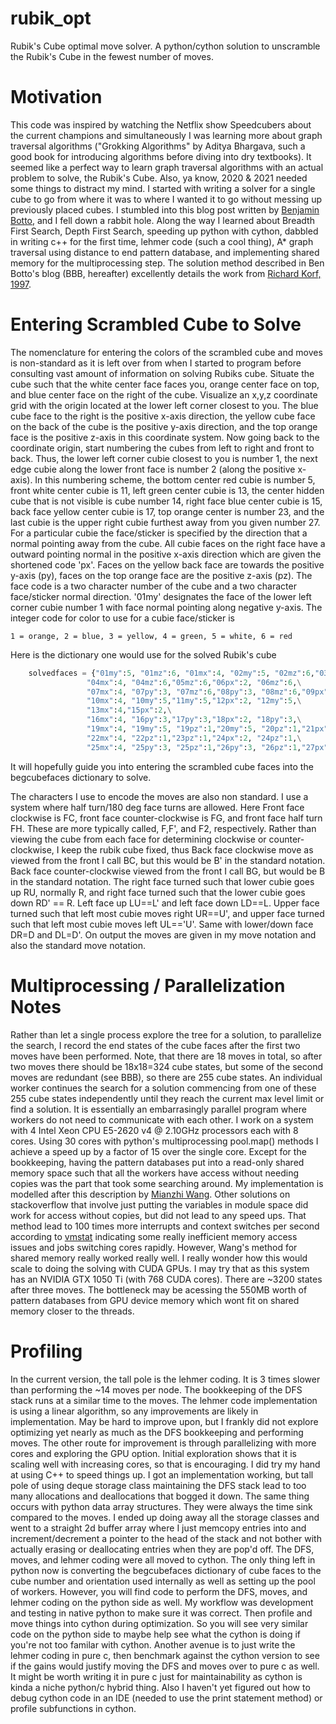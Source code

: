 # rubik_opt
Rubik's Cube optimal move solver. A python/cython solution to unscramble the Rubik's Cube in the fewest number of moves.

# Motivation
This code was inspired by watching the Netflix show Speedcubers about the current champions and simultaneously I was learning more about graph traversal algorithms ("Grokking Algorithms" by Aditya Bhargava, such a good book for introducing algorithms before diving into dry textbooks). It seemed like a perfect way to learn graph traversal algorithms with an actual problem to solve, the Rubik's Cube. Also, ya know, 2020 & 2021 needed some things to distract my mind. I started with writing a solver for a single cube to go from where it was to where I wanted it to go without messing up previously placed cubes. I stumbled into this blog post written by [Benjamin Botto](https://medium.com/@benjamin.botto/implementing-an-optimal-rubiks-cube-solver-using-korf-s-algorithm-bf750b332cf9 "Optimal Rubik's Cube Solving"), and I fell down a rabbit hole. Along the way I learned about Breadth First Search, Depth First Search, speeding up python with cython, dabbled in writing c++ for the first time, lehmer code (such a cool thing), A* graph traversal using distance to end pattern database, and implementing shared memory for the multiprocessing step. The solution method described in Ben Botto's blog (BBB, hereafter) excellently details the work from [Richard Korf, 1997](https://www.cs.princeton.edu/courses/archive/fall06/cos402/papers/korfrubik.pdf).

# Entering Scrambled Cube to Solve
The nomenclature for entering the colors of the scrambled cube and moves is non-standard as it is left over from when I started to program before consulting vast amount of information on solving Rubiks cube. Situate the cube such that the white center face faces you, orange center face on top, and blue center face on the right of the cube. Visualize an x,y,z coordinate grid with the origin located at the lower left corner closest to you. The blue cube face to the right is the positive x-axis direction, the yellow cube face on the back of the cube is the positive y-axis direction, and the top orange face is the positive z-axis in this coordinate system. Now going back to the coordinate origin, start numbering the cubes from left to right and front to back. Thus, the lower left corner cubie closest to you is number 1, the next edge cubie along the lower front face is number 2 (along the positive x-axis). In this numbering scheme, the bottom center red cubie is number 5, front white center cubie is 11, left green center cubie is 13, the center hidden cube that is not visible is cube number 14, right face blue center cubie is 15, back face yellow center cubie is 17, top orange center is number 23, and the last cubie is the upper right cubie furthest away from you given number 27. For a particular cubie the face/sticker is specified by the direction that a normal pointing away from the cube. All cubie faces on the right face have a outward pointing normal in the positive x-axis direction which are given the shortened code 'px'. Faces on the yellow back face are towards the positive y-axis (py), faces on the top orange face are the positive z-axis (pz). The face code is a two character number of the cube and a two character face/sticker normal direction. '01my' designates the face of the lower left corner cubie number 1 with face normal pointing along negative y-axis. The integer code for color to use for a cubie face/sticker is 
```
1 = orange, 2 = blue, 3 = yellow, 4 = green, 5 = white, 6 = red
```
Here is the dictionary one would use for the solved Rubik's cube
```python
    solvedfaces = {"01my":5, "01mz":6, "01mx":4, "02my":5, "02mz":6,"03my":5, "03px":2, "03mz":6,\
                 "04mx":4, "04mz":6,"05mz":6,"06px":2, "06mz":6,\
                 "07mx":4, "07py":3, "07mz":6,"08py":3, "08mz":6,"09px":2, "09py":3, "09mz":6,\
                 "10mx":4, "10my":5,"11my":5,"12px":2, "12my":5,\
                 "13mx":4,"15px":2,\
                 "16mx":4, "16py":3,"17py":3,"18px":2, "18py":3,\
                 "19mx":4, "19my":5, "19pz":1,"20my":5, "20pz":1,"21px":2, "21my":5, "21pz":1,\
                 "22mx":4, "22pz":1,"23pz":1,"24px":2, "24pz":1,\
                 "25mx":4, "25py":3, "25pz":1,"26py":3, "26pz":1,"27px":2, "27py":3, "27pz":1}
```
It will hopefully guide you into entering the scrambled cube faces into the begcubefaces dictionary to solve.

The characters I use to encode the moves are also non standard. I use a system where half turn/180 deg face turns are allowed. Here 
Front face clockwise is FC, front face counter-clockwise is FG, and front face half turn FH. These are more typically called, F,F', and F2, respectively. Rather than viewing the cube from each face for determining clockwise or counter-clockwise, I keep the rubik cube fixed, thus Back face clockwise move as viewed from the front I call BC, but this would be B' in the standard notation.  Back face counter-clockwise viewed from the front I call BG, but would be B in the standard notation. The right face turned such that lower cubie goes up RU, normally R, and right face turned such that the lower cubie goes down RD' == R. Left face up LU==L' and left face down LD==L. Upper face turned such that left most cubie moves right UR==U', and upper face turned such that left most cubie moves left UL=='U'. Same with lower/down face DR=D and DL=D'. On output the moves are given in my move notation and also the standard move notation.

# Multiprocessing / Parallelization Notes
Rather than let a single process explore the tree for a solution, to parallelize the search, I record the end states of the cube faces after the first two moves have been performed. Note, that there are 18 moves in total, so after two moves there should be 18x18=324 cube states, but some of the second moves are redundant (see BBB), so there are 255 cube states. An individual worker continues the search for a solution commencing from one of these 255 cube states independently until they reach the current max level limit or find a solution. It is essentially an embarrasingly parallel program where workers do not need to communicate with each other. I work on a system with 4 Intel Xeon CPU E5-2620 v4 @ 2.10GHz processors each with 8 cores. Using 30 cores with python's multiprocessing pool.map() methods I achieve a speed up by a factor of 15 over the single core. Except for the bookkeeping, having the pattern databases put into a read-only shared memory space such that all the workers have access without needing copies was the part that took some searching around. My implementation is modelled after this description by [Mianzhi Wang](https://research.wmz.ninja/articles/2018/03/on-sharing-large-arrays-when-using-pythons-multiprocessing.html "On Sharing Large Arrays When Using Python's Multiprocessing"). Other solutions on stackoverflow that involve just putting the variables in module space did work for access without copies, but did not lead to any speed ups. That method lead to 100 times more interrupts and context switches per second according to [vmstat](https://access.redhat.com/solutions/1160343) indicating some really inefficient memory access issues and jobs switching cores rapidly. However, Wang's method for shared memory really worked really well. I really wonder how this would scale to doing the solving with CUDA GPUs. I may try that as this system has an NVIDIA GTX 1050 Ti (with 768 CUDA cores). There are ~3200 states after three moves. The bottleneck may be acessing the 550MB worth of pattern databases from GPU device memory which wont fit on shared memory closer to the threads.

# Profiling
In the current version, the tall pole is the lehmer coding. It is 3 times slower than performing the ~14 moves per node. The bookkeeping of the DFS stack runs at a similar time to the moves. The lehmer code implementation is using a linear algorithm, so any improvements are likely in implementation. May be hard to improve upon, but I frankly did not explore optimizing yet nearly as much as the DFS bookkeeping and performing moves. The other route for improvement is through parallelizing with more cores and exploring the GPU option. Initial exploration shows that it is scaling well with increasing cores, so that is encouraging. I did try my hand at using C++ to speed things up. I got an implementation working, but tall pole of using deque storage class maintaining the DFS stack lead to too many allocations and deallocations that bogged it down. The same thing occurs with python data array structures. They were always the time sink compared to the moves. I ended up doing away all the storage classes and went to a straight 2d buffer array where I just memcopy entries into and increment/decrement a pointer to the head of the stack and not bother with actually erasing or deallocating entries when they are pop'd off. The DFS, moves, and lehmer coding were all moved to cython. The only thing left in python now is converting the begcubefaces dictionary of cube faces to the cube number and orientation used internally as well as setting up the pool of workers. However, you will find code to perform the DFS, moves, and lehmer coding on the python side as well. My workflow was development and testing in native python to make sure it was correct. Then profile and move things into cython during optimization. So you will see very similar code on the python side to maybe help see what the cython is doing if you're not too familar with cython. Another avenue is to just write the lehmer coding in pure c, then benchmark against the cython version to see if the gains would justify moving the DFS and moves over to pure c as well. It might be worth writing it in pure c just for maintainability as cython is kinda a niche python/c hybrid thing. Also I haven't yet figured out how to debug cython code in an IDE (needed to use the print statement method) or profile subfunctions in cython.

